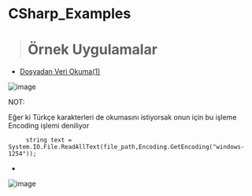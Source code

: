 # CSharp_Examples



> # Örnek Uygulamalar

 - <a href="https://github.com/edakass/CSharp_Examples/tree/main/ReadingDataFromFile">Dosyadan Veri Okuma(1)</a>
  
 ![image](https://user-images.githubusercontent.com/61595808/161723479-73c09714-1b96-40a8-be1d-4b5849bae1ad.png)

NOT:

Eğer ki Türkçe karakterleri de okumasını istiyorsak onun için  bu işleme Encoding işlemi deniliyor
         
         string text = System.IO.File.ReadAllText(file_path,Encoding.GetEncoding("windows-1254"));
   
   
-

![image](https://user-images.githubusercontent.com/61595808/161825903-60b570c9-6a20-4a8e-abc0-d55ec719550c.png)
